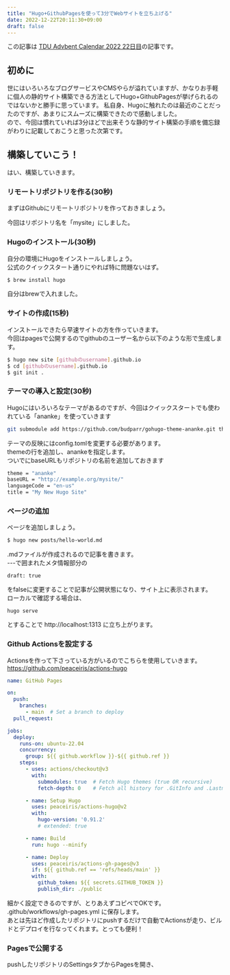 ```yaml
---
title: "Hugo+GithubPagesを使って3分でWebサイトを立ち上げる"
date: 2022-12-22T20:11:30+09:00
draft: false
---
```


この記事は [TDU Advbent Calendar 2022 22日目](https://qiita.com/advent-calendar/2022/tdu)の記事です。<br>

## 初めに
世にはいろいろなブログサービスやCMSやらが溢れていますが、かなりお手軽に個人の静的サイト構築できる方法としてHugo+GithubPagesが挙げられるのではないかと勝手に思っています。
私自身、Hugoに触れたのは最近のことだったのですが、あまりにスムーズに構築できたので感動しました。<br>
ので、今回は慣れていれば3分ほどで出来そうな静的サイト構築の手順を備忘録がわりに記載しておこうと思った次第です。<br>

## 構築していこう！
はい、構築していきます。<br>

### リモートリポジトリを作る(30秒)
まずはGithubにリモートリポジトリを作っておきましょう。<br>

今回はリポジトリ名を「mysite」にしました。<br>

### Hugoのインストール(30秒)
自分の環境にHugoをインストールしましょう。<br>
公式のクイックスタート通りにやれば特に問題ないはず。<br>
```sh
$ brew install hugo
```
自分はbrewで入れました。<br>

### サイトの作成(15秒)
インストールできたら早速サイトの方を作っていきます。<br>
今回はpagesで公開するのでgithubのユーザー名から以下のような形で生成します。<br>
```sh
$ hugo new site [githubのusername].github.io
$ cd [githubのusername].github.io
$ git init .
```

### テーマの導入と設定(30秒)
Hugoにはいろいろなテーマがあるのですが、今回はクイックスタートでも使われている「ananke」を使っていきます<br>
```sh
git submodule add https://github.com/budparr/gohugo-theme-ananke.git themes/ananke
```
テーマの反映にはconfig.tomlを変更する必要があります。<br>
themeの行を追加し、anankeを指定します。<br>
ついでにbaseURLもリポジトリの名前を追加しておきます<br>
```sh
theme = "ananke"
baseURL = "http://example.org/mysite/"
languageCode = "en-us"
title = "My New Hugo Site"
```

### ページの追加
ページを追加しましょう。<br>
```sh
$ hugo new posts/hello-world.md
```
.mdファイルが作成されるので記事を書きます。<br>
---で囲まれたメタ情報部分の<br>
```
draft: true
```
をfalseに変更することで記事が公開状態になり、サイト上に表示されます。<br>
ローカルで確認する場合は、<br>
```
hugo serve
```
とすることで http://localhost:1313 に立ち上がります。<br>

### Github Actionsを設定する
Actionsを作って下さっている方がいるのでこちらを使用していきます。<br>
https://github.com/peaceiris/actions-hugo

```yml
name: GitHub Pages

on:
  push:
    branches:
      - main  # Set a branch to deploy
  pull_request:

jobs:
  deploy:
    runs-on: ubuntu-22.04
    concurrency:
      group: ${{ github.workflow }}-${{ github.ref }}
    steps:
      - uses: actions/checkout@v3
        with:
          submodules: true  # Fetch Hugo themes (true OR recursive)
          fetch-depth: 0    # Fetch all history for .GitInfo and .Lastmod

      - name: Setup Hugo
        uses: peaceiris/actions-hugo@v2
        with:
          hugo-version: '0.91.2'
          # extended: true

      - name: Build
        run: hugo --minify

      - name: Deploy
        uses: peaceiris/actions-gh-pages@v3
        if: ${{ github.ref == 'refs/heads/main' }}
        with:
          github_token: ${{ secrets.GITHUB_TOKEN }}
          publish_dir: ./public
```
細かく設定できるのですが、とりあえずコピペでOKです。<br>
.github/workflows/gh-pages.yml に保存します。<br>
あとは先ほど作成したリポジトリにpushするだけで自動でActionsが走り、ビルドとデプロイを行なってくれます。とっても便利！<br>

### Pagesで公開する
pushしたリポジトリのSettingsタブからPagesを開き、

